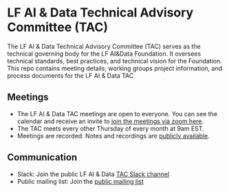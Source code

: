 # LF AI & Data Technical Advisory Committee (TAC)
The LF AI & Data Technical Advisory Committee (TAC) serves as the technical governing body for the LF AI&Data Foundation. It oversees technical standards, best practices, and technical vision for the Foundation. This repo contains meeting details, working groups project information, and process documents for the LF AI & Data TAC.

## Meetings

* The LF AI & Data TAC meetings are open to everyone.  You can see the calendar and receive an invite to [join the meetings via zoom here](https://zoom-lfx.platform.linuxfoundation.org/meeting/92591539141?password=5dda325b-f5f9-42ed-b765-e324da56fb50&invite=true). 
* The TAC meets every other Thursday of every month at 9am EST.
* Meetings are recorded. Notes and recordings are [publicly available](https://lists.lfaidata.foundation/g/tac-general/messages).

## Communication

* Slack: Join the public LF AI & Data [TAC Slack channel](https://lfaifoundation.slack.com/archives/C01ABAH7F5W)
* Public mailing list: Join the [public mailing list](https://lists.lfaidata.foundation/g/tac-general)
